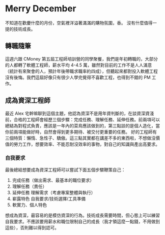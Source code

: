 # Merry December

不知道在歡慶什麼的月份，空氣裡洋溢著滿滿的購物氛圍，香。
沒有什麼值得一提的技術成長。

## 轉職隨筆
這週六跟 CMoney 第五屆工程師培訓營的同學聚餐，我們是年初轉職的，大部分的人都轉了軟體工程師，薪水平均 4-4.5 萬，雖然對目前的工作不是人人滿意（統計有來聚會的人，預計年後帶職求職率約四成），但聽起來都對投入軟體工程沒有後悔。我們這屆好像只有很少人學完覺得不喜歡工程，也得到不錯的 PM 工作。

## 成為資深工程師
最近 Alex 宅幹嘛聊到這個主題，他認為資深不是用年資判斷的，在談資深資淺前，合格的工程師會經歷三個步驟：完成任務、理解任務、延伸任務。前兩項可以總結為對程式負責，應該是一年內的菜鳥應該做到的，第三點談的是個人造化，當你前兩項能做好時，自然會得到更多期待、被交付更重要的任務。
好的工程師有三個特質：懶惰、急性子、驕傲。這三點其實都在講差不多的東西啦，不想做沒價值的勞力工作，想要效率、不能忍耐沒效率的事物，對自己的知識與產出高要求。

### 自我要求
最後總結想要成為資深工程師可以嘗試下面五個步驟鞭策自己：
1. 完成任務（做出需求、最基本的職位要求）
2. 理解任務（責任）
3. 延伸任務 理解需求（考慮專案整體與執行）
4. 嶄露特色
自我要求/技術選擇/工具準備
5. 軟實力、個人特色

想成為資深，最容易的是模仿資深的行為。技術成長需要時間，但心態上可以練習自我要求。不應該要用薪水和職位限制自己的成長（我才領這麼一點錢，不用做到這些），否則難以得到認可。
